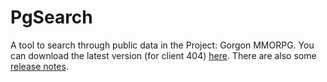 # PgSearch

A tool to search through public data in the Project: Gorgon MMORPG. You can download the latest version (for client 404) [here](https://github.com/dlebansais/PgSearch-Disclosed/releases/download/v1.1.404.668/PgSearch.exe).
There are also some [release notes](https://github.com/dlebansais/PgSearch-Disclosed/blob/master/ReleaseNotes.md).
